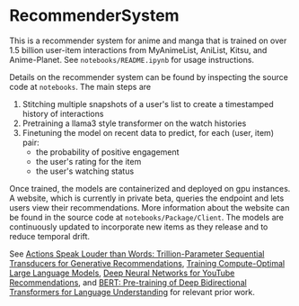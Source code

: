 # RecommenderSystem
This is a recommender system for anime and manga that is trained on over 1.5 billion user-item interactions from MyAnimeList, AniList, Kitsu, and Anime-Planet. See `notebooks/README.ipynb` for usage instructions.

Details on the recommender system can be found by inspecting the source code at `notebooks`. The main steps are
1. Stitching multiple snapshots of a user's list to create a timestamped history of interactions
2. Pretraining a llama3 style transformer on the watch histories
3. Finetuning the model on recent data to predict, for each (user, item) pair:
   * the probability of positive engagement
   * the user's rating for the item
   * the user's watching status

Once trained, the models are containerized and deployed on gpu instances. A website, which is currently in private beta, queries the endpoint and lets users view their recommendations. More information about the website can be found in the source code at `notebooks/Package/Client`. The models are continuously updated to incorporate new items as they release and to reduce temporal drift.

See [Actions Speak Louder than Words: Trillion-Parameter Sequential Transducers for Generative Recommendations](https://arxiv.org/abs/2402.17152), [Training Compute-Optimal Large Language Models](https://arxiv.org/abs/2203.15556), [Deep Neural Networks for YouTube Recommendations](https://static.googleusercontent.com/media/research.google.com/en//pubs/archive/45530.pdf), and [BERT: Pre-training of Deep Bidirectional Transformers for Language Understanding](https://arxiv.org/pdf/1810.04805.pdf) for relevant prior work.
